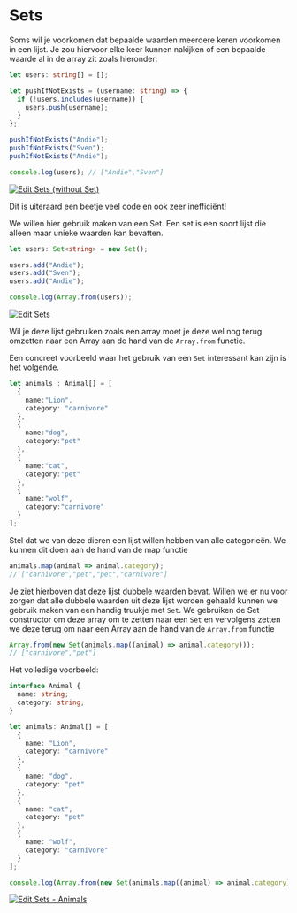 # Sets

Soms wil je voorkomen dat bepaalde waarden meerdere keren voorkomen in een lijst. Je zou hiervoor elke keer kunnen nakijken of een bepaalde waarde al in de array zit zoals hieronder:

```typescript
let users: string[] = [];

let pushIfNotExists = (username: string) => {
  if (!users.includes(username)) {
    users.push(username);
  }
};

pushIfNotExists("Andie");
pushIfNotExists("Sven");
pushIfNotExists("Andie");

console.log(users); // ["Andie","Sven"]
```

[![Edit Sets (without Set)](https://codesandbox.io/static/img/play-codesandbox.svg)](https://codesandbox.io/s/sets-without-set-yhkdt0?fontsize=14\&hidenavigation=1\&theme=dark)

Dit is uiteraard een beetje veel code en ook zeer inefficiënt!&#x20;

We willen hier gebruik maken van een Set. Een set is een soort lijst die alleen maar unieke waarden kan bevatten.&#x20;

```typescript
let users: Set<string> = new Set();

users.add("Andie");
users.add("Sven");
users.add("Andie");

console.log(Array.from(users));
```

[![Edit Sets](https://codesandbox.io/static/img/play-codesandbox.svg)](https://codesandbox.io/s/sets-fq1nlg?fontsize=14\&hidenavigation=1\&theme=dark)

Wil je deze lijst gebruiken zoals een array moet je deze wel nog terug omzetten naar een Array aan de hand van de `Array.from` functie.

Een concreet voorbeeld waar het gebruik van een `Set` interessant kan zijn is het volgende.

```typescript
let animals : Animal[] = [
  {
    name:"Lion",
    category: "carnivore"
  },
  {
    name:"dog",
    category:"pet"
  },
  {
    name:"cat",
    category:"pet"
  },
  {
    name:"wolf",
    category:"carnivore"
  }
];
```

Stel dat we van deze dieren een lijst willen hebben van alle categorieën. We kunnen dit doen aan de hand van de map functie

```typescript
animals.map(animal => animal.category);
// ["carnivore","pet","pet","carnivore"]
```

Je ziet hierboven dat deze lijst dubbele waarden bevat. Willen we er nu voor zorgen dat alle dubbele waarden uit deze lijst worden gehaald kunnen we gebruik maken van een handig truukje met `Set`. We gebruiken de Set constructor om deze array om te zetten naar een `Set` en vervolgens zetten we deze terug om naar een Array aan de hand van de `Array.from` functie

```typescript
Array.from(new Set(animals.map((animal) => animal.category)));
// ["carnivore","pet"]
```

Het volledige voorbeeld:

```typescript
interface Animal {
  name: string;
  category: string;
}

let animals: Animal[] = [
  {
    name: "Lion",
    category: "carnivore"
  },
  {
    name: "dog",
    category: "pet"
  },
  {
    name: "cat",
    category: "pet"
  },
  {
    name: "wolf",
    category: "carnivore"
  }
];

console.log(Array.from(new Set(animals.map((animal) => animal.category))));
```

[![Edit Sets - Animals](https://codesandbox.io/static/img/play-codesandbox.svg)](https://codesandbox.io/s/sets-animals-pd5ikq?fontsize=14\&hidenavigation=1\&theme=dark)

